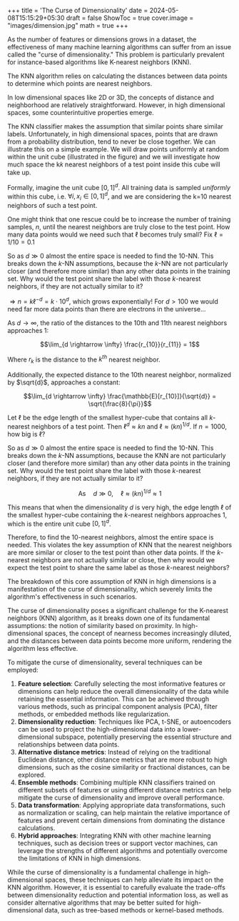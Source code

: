 +++
title = 'The Curse of Dimensionality'
date = 2024-05-08T15:15:29+05:30
draft = false
ShowToc = true
cover.image = "images/dimension.jpg"
math = true
+++

As the number of features or dimensions grows in a dataset, the effectiveness of many machine learning algorithms can suffer from an issue called the "curse of dimensionality." This problem is particularly prevalent for instance-based algorithms like K-nearest neighbors (KNN).

The KNN algorithm relies on calculating the distances between data points to determine which points are nearest neighbors.

In low dimensional spaces like 2D or 3D, the concepts of distance and neighborhood are relatively straightforward. However, in high dimensional spaces, some counterintuitive properties emerge.


The KNN classifier makes the assumption that similar points share similar labels. Unfortunately, in high dimensional spaces, points that are drawn from a probability distribution, tend to never be close together. We can illustrate this on a simple example. We will draw points uniformly at random within the unit cube (illustrated in the figure) and we will investigate how much space the k𝑘 nearest neighbors of a test point inside this cube will take up.

Formally, imagine the unit cube $[0,1]^d$. All training data is sampled _uniformly_ within this cube, i.e. $\forall i, x_i \in [0,1]^d$, and we are considering the k=10 nearest neighbors of such a test point.

One might think that one rescue could be to increase the number of training samples, $n$, until the nearest neighbors are truly close to the test point. How many data points would we need such that $\ell$ becomes truly small? Fix $\ell = 1/10 = 0.1$

So as $d \gg 0$ almost the entire space is needed to find the 10-NN. This breaks down the $k$-NN assumptions, because the $k$-NN are not particularly closer (and therefore more similar) than any other data points in the training set. Why would the test point share the label with those $k$-nearest neighbors, if they are not actually similar to it?

$\Rightarrow n = k\ell^{-d} = k \cdot 10^d$, which grows exponentially! For $d > 100$ we would need far more data points than there are electrons in the universe...

As $d \rightarrow \infty$, the ratio of the distances to the 10th and 11th nearest neighbors approaches 1:

$$\lim_{d \rightarrow \infty} \frac{r_{10}}{r_{11}} = 1$$

Where $r_k$ is the distance to the $k^{th}$ nearest neighbor.

Additionally, the expected distance to the 10th nearest neighbor, normalized by $\sqrt{d}$, approaches a constant:

$$\lim_{d \rightarrow \infty} \frac{\mathbb{E}[r_{10}]}{\sqrt{d}} = \sqrt{\frac{8}{\pi}}$$

Let $\ell$ be the edge length of the smallest hyper-cube that contains all $k$-nearest neighbors of a test point. Then $\ell^d \approx kn$ and $\ell \approx (kn)^{1/d}$. If $n=1000$, how big is $\ell$?

So as $d \gg 0$ almost the entire space is needed to find the 10-NN. This breaks down the $k$-NN assumptions, because the KNN are not particularly closer (and therefore more similar) than any other data points in the training set. Why would the test point share the label with those $k$-nearest neighbors, if they are not actually similar to it?

$$\mathrm{As} \quad d \gg 0, \quad \ell \approx (kn)^{1/d} \approx 1$$

This means that when the dimensionality $d$ is very high, the edge length $\ell$ of the smallest hyper-cube containing the $k$-nearest neighbors approaches 1, which is the entire unit cube $[0, 1]^d$.

Therefore, to find the 10-nearest neighbors, almost the entire space is needed. This violates the key assumption of KNN that the nearest neighbors are more similar or closer to the test point than other data points. If the $k$-nearest neighbors are not actually similar or close, then why would we expect the test point to share the same label as those $k$-nearest neighbors?

The breakdown of this core assumption of KNN in high dimensions is a manifestation of the curse of dimensionality, which severely limits the algorithm's effectiveness in such scenarios.


The curse of dimensionality poses a significant challenge for the K-nearest neighbors (KNN) algorithm, as it breaks down one of its fundamental assumptions: the notion of similarity based on proximity. In high-dimensional spaces, the concept of nearness becomes increasingly diluted, and the distances between data points become more uniform, rendering the algorithm less effective.

To mitigate the curse of dimensionality, several techniques can be employed:

1. **Feature selection**: Carefully selecting the most informative features or dimensions can help reduce the overall dimensionality of the data while retaining the essential information. This can be achieved through various methods, such as principal component analysis (PCA), filter methods, or embedded methods like regularization.
2. **Dimensionality reduction**: Techniques like PCA, t-SNE, or autoencoders can be used to project the high-dimensional data into a lower-dimensional subspace, potentially preserving the essential structure and relationships between data points.
3. **Alternative distance metrics**: Instead of relying on the traditional Euclidean distance, other distance metrics that are more robust to high dimensions, such as the cosine similarity or fractional distances, can be explored.
4. **Ensemble methods**: Combining multiple KNN classifiers trained on different subsets of features or using different distance metrics can help mitigate the curse of dimensionality and improve overall performance.
5. **Data transformation**: Applying appropriate data transformations, such as normalization or scaling, can help maintain the relative importance of features and prevent certain dimensions from dominating the distance calculations.
6. **Hybrid approaches**: Integrating KNN with other machine learning techniques, such as decision trees or support vector machines, can leverage the strengths of different algorithms and potentially overcome the limitations of KNN in high dimensions.

While the curse of dimensionality is a fundamental challenge in high-dimensional spaces, these techniques can help alleviate its impact on the KNN algorithm. However, it is essential to carefully evaluate the trade-offs between dimensionality reduction and potential information loss, as well as consider alternative algorithms that may be better suited for high-dimensional data, such as tree-based methods or kernel-based methods.